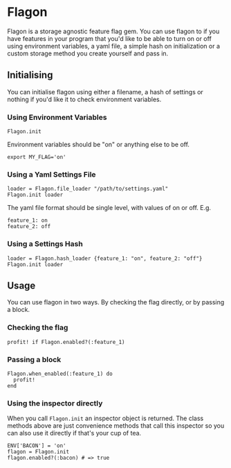 # Flagon

Flagon is a storage agnostic feature flag gem.
You can use flagon to if you have features in your program that you'd like to be able to turn
on or off using environment variables, a yaml file, a simple hash on initialization or a custom
storage method you create yourself and pass in.

## Initialising

You can initialise flagon using either a filename, a hash of settings or nothing if you'd like it to check environment variables.

### Using Environment Variables

```
Flagon.init
```

Environment variables should be "on" or anything else to be off.

```
export MY_FLAG='on'
```

### Using a Yaml Settings File

```
loader = Flagon.file_loader "/path/to/settings.yaml"
Flagon.init loader
```

The yaml file format should be single level, with values of on or off. E.g.

```
feature_1: on
feature_2: off
```

### Using a Settings Hash

```
loader = Flagon.hash_loader {feature_1: "on", feature_2: "off"}
Flagon.init loader
```

## Usage

You can use flagon in two ways. By checking the flag directly, or by passing a block.

### Checking the flag

```
profit! if Flagon.enabled?(:feature_1)
```

### Passing a block

```
Flagon.when_enabled(:feature_1) do
  profit!
end
```

### Using the inspector directly

When you call `Flagon.init` an inspector object is returned.
The class methods above are just convenience methods that call this inspector so
you can also use it directly if that's your cup of tea.

```
ENV['BACON'] = 'on'
flagon = Flagon.init
flagon.enabled?(:bacon) # => true
```
